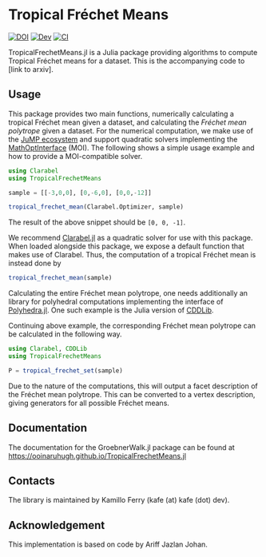 # Tropical Fréchet Means

[![DOI](https://zenodo.org/badge/DOI/10.5281/zenodo.11065978.svg)](https://doi.org/10.5281/zenodo.11065978)
[![Dev](https://img.shields.io/badge/docs-dev-blue.svg)](https://ooinaruhugh.github.io/TropicalFrechetMeans.jl/dev)
[![CI](https://github.com/ooinaruhugh/GroebnerWalk.jl/actions/workflows/CI.yml/badge.svg)](https://github.com/ooinaruhugh/GroebnerWalk.jl/actions/workflows/CI.yml)

TropicalFrechetMeans.jl is a Julia package providing algorithms to compute Tropical Fréchet means for a dataset.
This is the accompanying code to [link to arxiv].

## Usage

This package provides two main functions, numerically calculating a tropical Fréchet mean given a dataset, and calculating the
*Fréchet mean polytrope* given a dataset. For the numerical computation, we make use of the [JuMP ecosystem](https://jump.dev) and support 
quadratic solvers implementing the [MathOptInterface](https://jump.dev/MathOptInterface.jl/) (MOI).
The following shows a simple usage example and how to provide a MOI-compatible solver.

```julia
using Clarabel
using TropicalFrechetMeans

sample = [[-3,0,0], [0,-6,0], [0,0,-12]]

tropical_frechet_mean(Clarabel.Optimizer, sample)
```
The result of the above snippet should be `[0, 0, -1]`.

We recommend [Clarabel.jl](https://clarabel.org/) as a quadratic solver for use with this package. When loaded alongside this package, we
expose a default function that makes use of Clarabel. Thus, the computation of a tropical Fréchet mean is instead done by
```julia
tropical_frechet_mean(sample)
```

Calculating the entire Fréchet mean polytrope, one needs additionally an library for polyhedral computations implementing the interface of 
[Polyhedra.jl](). One such example is the Julia version of [CDDLib]().

Continuing above example, the corresponding Fréchet mean polytrope can be calculated in the following way.
```julia
using Clarabel, CDDLib
using TropicalFrechetMeans

P = tropical_frechet_set(sample)
```
Due to the nature of the computations, this will output a facet description of the Fréchet mean polytrope.
This can be converted to a vertex description, giving generators for all possible Fréchet means. 

## Documentation 
The documentation for the GroebnerWalk.jl package can be found at <https://ooinaruhugh.github.io/TropicalFrechetMeans.jl>

## Contacts
The library is maintained by Kamillo Ferry (kafe (at) kafe (dot) dev).

## Acknowledgement
This implementation is based on code by Ariff Jazlan Johan.
